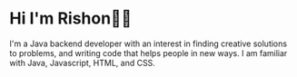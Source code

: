 # Hi I'm Rishon👋🏽

I'm a Java backend developer with an interest in finding creative solutions to problems, and writing code that helps people in new ways. I am familiar with Java, Javascript, HTML, and CSS.
<!---
Rishon-A-Singh/Rishon-A-Singh is a ✨ special ✨ repository because its `README.md` (this file) appears on your GitHub profile.
You can click the Preview link to take a look at your changes.
--->
